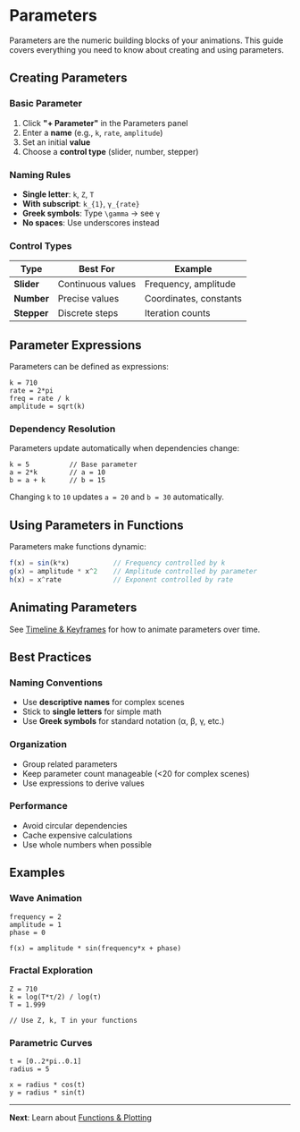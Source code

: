 # Parameters

Parameters are the numeric building blocks of your animations. This guide covers everything you need to know about creating and using parameters.

## Creating Parameters

### Basic Parameter

1. Click **"+ Parameter"** in the Parameters panel
2. Enter a **name** (e.g., `k`, `rate`, `amplitude`)
3. Set an initial **value**
4. Choose a **control type** (slider, number, stepper)

### Naming Rules

- **Single letter**: `k`, `Z`, `T`
- **With subscript**: `k_{1}`, `γ_{rate}`
- **Greek symbols**: Type `\gamma` → see `γ`
- **No spaces**: Use underscores instead

### Control Types

| Type | Best For | Example |
|------|----------|---------|
| **Slider** | Continuous values | Frequency, amplitude |
| **Number** | Precise values | Coordinates, constants |
| **Stepper** | Discrete steps | Iteration counts |

## Parameter Expressions

Parameters can be defined as expressions:

```
k = 710
rate = 2*pi
freq = rate / k
amplitude = sqrt(k)
```

### Dependency Resolution

Parameters update automatically when dependencies change:

```
k = 5          // Base parameter
a = 2*k        // a = 10
b = a + k      // b = 15
```

Changing `k` to `10` updates `a = 20` and `b = 30` automatically.

## Using Parameters in Functions

Parameters make functions dynamic:

```typescript
f(x) = sin(k*x)           // Frequency controlled by k
g(x) = amplitude * x^2    // Amplitude controlled by parameter
h(x) = x^rate             // Exponent controlled by rate
```

## Animating Parameters

See [Timeline & Keyframes](./timeline.md) for how to animate parameters over time.

## Best Practices

### Naming Conventions

- Use **descriptive names** for complex scenes
- Stick to **single letters** for simple math
- Use **Greek symbols** for standard notation (α, β, γ, etc.)

### Organization

- Group related parameters
- Keep parameter count manageable (<20 for complex scenes)
- Use expressions to derive values

### Performance

- Avoid circular dependencies
- Cache expensive calculations
- Use whole numbers when possible

## Examples

### Wave Animation

```
frequency = 2
amplitude = 1
phase = 0

f(x) = amplitude * sin(frequency*x + phase)
```

### Fractal Exploration

```
Z = 710
k = log(T*τ/2) / log(τ)
T = 1.999

// Use Z, k, T in your functions
```

### Parametric Curves

```
t = [0..2*pi..0.1]
radius = 5

x = radius * cos(t)
y = radius * sin(t)
```

---

**Next**: Learn about [Functions & Plotting](./functions.md)
